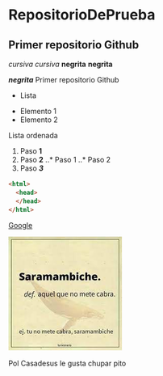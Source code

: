 # RepositorioDePrueba
## Primer repositorio Github
*cursiva* _cursiva_
**negrita** __negrita__

_**negrita**_
Primer repositorio Github

* Lista
+ Elemento 1
+ Elemento 2

Lista ordenada
1. Paso **1**
2. Paso **2**
..* Paso 1
..* Paso 2
3. Paso ***3***


```html
<html>
  <head>
  </head>
</html>
```
[Google](https://www.google.es/?hl=ca "Buscador")

![Meme](https://github.com/HugoAlda/RepositorioDePrueba/blob/main/Saramambiche.png)

Pol Casadesus le gusta chupar pito

